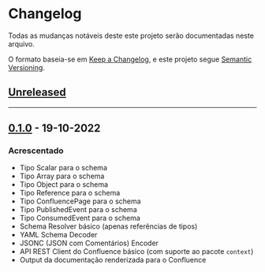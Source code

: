 # Changelog
Todas as mudanças notáveis deste este projeto serão documentadas neste arquivo.

O formato baseia-se em [Keep a Changelog](https://keepachangelog.com/en/1.0.0/),
e este projeto segue [Semantic Versioning](https://semver.org/spec/v2.0.0.html).

## [Unreleased]


---


## [0.1.0] - 19-10-2022
### Acrescentado
- Tipo Scalar para o schema
- Tipo Array para o schema
- Tipo Object para o schema
- Tipo Reference para o schema
- Tipo ConfluencePage para o schema
- Tipo PublishedEvent para o schema
- Tipo ConsumedEvent para o schema
- Schema Resolver básico (apenas referências de tipos)
- YAML Schema Decoder
- JSONC (JSON com Comentários) Encoder
- API REST Client do Confluence básico (com suporte ao pacote `context`)
- Output da documentação renderizada para o Confluence

[Unreleased]: https://github.com/madeiramadeirabr/action-lifecycledoc/compare/v0.1.0...HEAD
[0.1.0]: https://github.com/madeiramadeirabr/action-lifecycledoc/releases/tag/v0.1.0